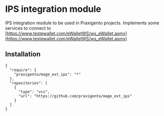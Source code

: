 # IPS integration module
IPS integration module to be used in Praxigento projects.
Implements some services to connect to 
[https://www.testewallet.com/eWalletWS/ws_eWallet.asmx](https://www.testewallet.com/eWalletWS/ws_eWallet.asmx)

## Installation

    {
      "require": {
        "praxigento/mage_ext_ips": "*"
      },
      "repositories": [
        {
          "type": "vcs",
          "url": "https://github.com/praxigento/mage_ext_ips"
        }
      ]
    }
